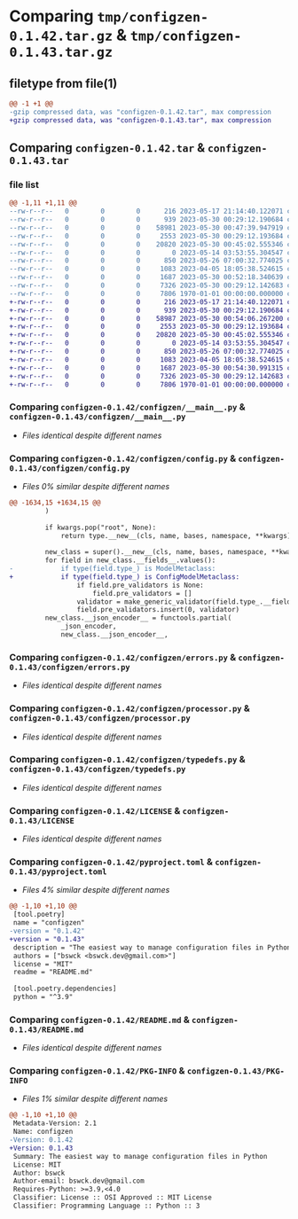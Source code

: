 # Comparing `tmp/configzen-0.1.42.tar.gz` & `tmp/configzen-0.1.43.tar.gz`

## filetype from file(1)

```diff
@@ -1 +1 @@
-gzip compressed data, was "configzen-0.1.42.tar", max compression
+gzip compressed data, was "configzen-0.1.43.tar", max compression
```

## Comparing `configzen-0.1.42.tar` & `configzen-0.1.43.tar`

### file list

```diff
@@ -1,11 +1,11 @@
--rw-r--r--   0        0        0      216 2023-05-17 21:14:40.122071 configzen-0.1.42/configzen/__init__.py
--rw-r--r--   0        0        0      939 2023-05-30 00:29:12.190684 configzen-0.1.42/configzen/__main__.py
--rw-r--r--   0        0        0    58981 2023-05-30 00:47:39.947919 configzen-0.1.42/configzen/config.py
--rw-r--r--   0        0        0     2553 2023-05-30 00:29:12.193684 configzen-0.1.42/configzen/errors.py
--rw-r--r--   0        0        0    20820 2023-05-30 00:45:02.555346 configzen-0.1.42/configzen/processor.py
--rw-r--r--   0        0        0        0 2023-05-14 03:53:55.304547 configzen-0.1.42/configzen/py.typed
--rw-r--r--   0        0        0      850 2023-05-26 07:00:32.774025 configzen-0.1.42/configzen/typedefs.py
--rw-r--r--   0        0        0     1083 2023-04-05 18:05:38.524615 configzen-0.1.42/LICENSE
--rw-r--r--   0        0        0     1687 2023-05-30 00:52:18.340639 configzen-0.1.42/pyproject.toml
--rw-r--r--   0        0        0     7326 2023-05-30 00:29:12.142683 configzen-0.1.42/README.md
--rw-r--r--   0        0        0     7806 1970-01-01 00:00:00.000000 configzen-0.1.42/PKG-INFO
+-rw-r--r--   0        0        0      216 2023-05-17 21:14:40.122071 configzen-0.1.43/configzen/__init__.py
+-rw-r--r--   0        0        0      939 2023-05-30 00:29:12.190684 configzen-0.1.43/configzen/__main__.py
+-rw-r--r--   0        0        0    58987 2023-05-30 00:54:06.267200 configzen-0.1.43/configzen/config.py
+-rw-r--r--   0        0        0     2553 2023-05-30 00:29:12.193684 configzen-0.1.43/configzen/errors.py
+-rw-r--r--   0        0        0    20820 2023-05-30 00:45:02.555346 configzen-0.1.43/configzen/processor.py
+-rw-r--r--   0        0        0        0 2023-05-14 03:53:55.304547 configzen-0.1.43/configzen/py.typed
+-rw-r--r--   0        0        0      850 2023-05-26 07:00:32.774025 configzen-0.1.43/configzen/typedefs.py
+-rw-r--r--   0        0        0     1083 2023-04-05 18:05:38.524615 configzen-0.1.43/LICENSE
+-rw-r--r--   0        0        0     1687 2023-05-30 00:54:30.991315 configzen-0.1.43/pyproject.toml
+-rw-r--r--   0        0        0     7326 2023-05-30 00:29:12.142683 configzen-0.1.43/README.md
+-rw-r--r--   0        0        0     7806 1970-01-01 00:00:00.000000 configzen-0.1.43/PKG-INFO
```

### Comparing `configzen-0.1.42/configzen/__main__.py` & `configzen-0.1.43/configzen/__main__.py`

 * *Files identical despite different names*

### Comparing `configzen-0.1.42/configzen/config.py` & `configzen-0.1.43/configzen/config.py`

 * *Files 0% similar despite different names*

```diff
@@ -1634,15 +1634,15 @@
         )
 
         if kwargs.pop("root", None):
             return type.__new__(cls, name, bases, namespace, **kwargs)
 
         new_class = super().__new__(cls, name, bases, namespace, **kwargs)
         for field in new_class.__fields__.values():
-            if type(field.type_) is ModelMetaclass:
+            if type(field.type_) is ConfigModelMetaclass:
                 if field.pre_validators is None:
                     field.pre_validators = []
                 validator = make_generic_validator(field.type_.__field_setup__)
                 field.pre_validators.insert(0, validator)
         new_class.__json_encoder__ = functools.partial(
             _json_encoder,
             new_class.__json_encoder__,
```

### Comparing `configzen-0.1.42/configzen/errors.py` & `configzen-0.1.43/configzen/errors.py`

 * *Files identical despite different names*

### Comparing `configzen-0.1.42/configzen/processor.py` & `configzen-0.1.43/configzen/processor.py`

 * *Files identical despite different names*

### Comparing `configzen-0.1.42/configzen/typedefs.py` & `configzen-0.1.43/configzen/typedefs.py`

 * *Files identical despite different names*

### Comparing `configzen-0.1.42/LICENSE` & `configzen-0.1.43/LICENSE`

 * *Files identical despite different names*

### Comparing `configzen-0.1.42/pyproject.toml` & `configzen-0.1.43/pyproject.toml`

 * *Files 4% similar despite different names*

```diff
@@ -1,10 +1,10 @@
 [tool.poetry]
 name = "configzen"
-version = "0.1.42"
+version = "0.1.43"
 description = "The easiest way to manage configuration files in Python"
 authors = ["bswck <bswck.dev@gmail.com>"]
 license = "MIT"
 readme = "README.md"
 
 [tool.poetry.dependencies]
 python = "^3.9"
```

### Comparing `configzen-0.1.42/README.md` & `configzen-0.1.43/README.md`

 * *Files identical despite different names*

### Comparing `configzen-0.1.42/PKG-INFO` & `configzen-0.1.43/PKG-INFO`

 * *Files 1% similar despite different names*

```diff
@@ -1,10 +1,10 @@
 Metadata-Version: 2.1
 Name: configzen
-Version: 0.1.42
+Version: 0.1.43
 Summary: The easiest way to manage configuration files in Python
 License: MIT
 Author: bswck
 Author-email: bswck.dev@gmail.com
 Requires-Python: >=3.9,<4.0
 Classifier: License :: OSI Approved :: MIT License
 Classifier: Programming Language :: Python :: 3
```

